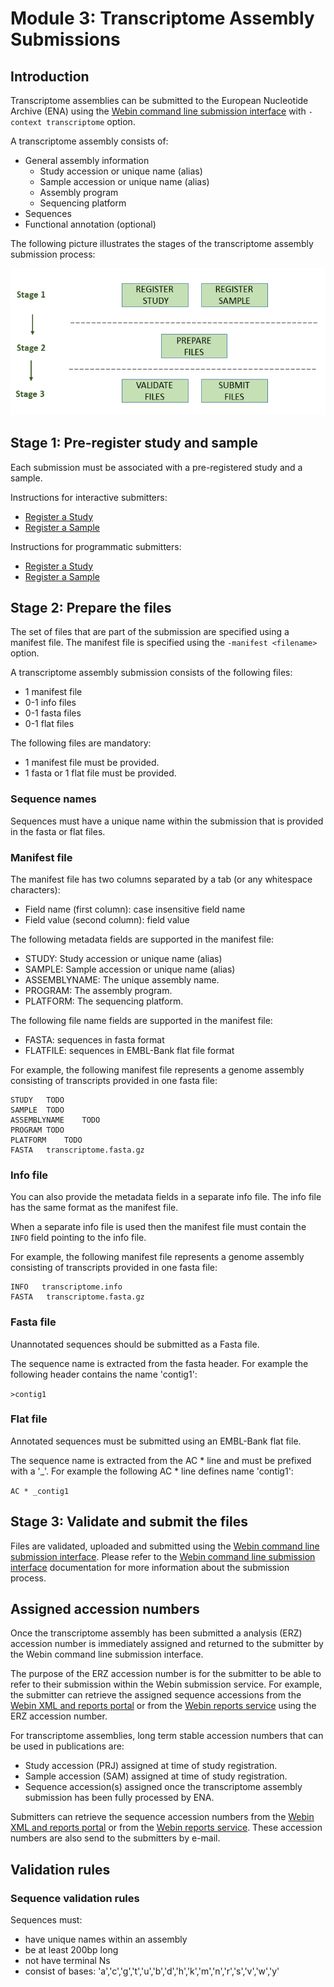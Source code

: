 # Module 3: Transcriptome Assembly Submissions

## Introduction

Transcriptome assemblies can be submitted to the European Nucleotide Archive (ENA) 
using the [Webin command line submission interface](cli_01.html)  with `-context transcriptome` option. 
 
A transcriptome assembly consists of:
- General assembly information
   - Study accession or unique name (alias)
   - Sample accession or unique name (alias)
   - Assembly program
   - Sequencing platform
- Sequences
- Functional annotation (optional)

The following picture illustrates the stages of the transcriptome assembly submission process:

![Submission process](images/webin-cli_01.png)

## Stage 1: Pre-register study and sample

Each submission must be associated with a pre-registered study and a sample. 

Instructions for interactive submitters:
- [Register a Study](mod_02.html)
- [Register a Sample](mod_03.html)

Instructions for programmatic submitters:
- [Register a Study](prog_02.html)
- [Register a Sample](prog_03.html)

## Stage 2: Prepare the files

The set of files that are part of the submission are specified using a manifest file.
The manifest file is specified using the `-manifest <filename>` option.

A transcriptome assembly submission consists of the following files:

- 1 manifest file
- 0-1 info files
- 0-1 fasta files
- 0-1 flat files

The following files are mandatory:

- 1 manifest file must be provided.
- 1 fasta or 1 flat file must be provided.

### Sequence names

Sequences must have a unique name within the submission that is provided in the fasta or flat files. 

### Manifest file

The manifest file has two columns separated by a tab (or any whitespace characters):
- Field name (first column): case insensitive field name   
- Field value (second column): field value

The following metadata fields are supported in the manifest file:

- STUDY: Study accession or unique name (alias) 
- SAMPLE: Sample accession or unique name (alias)
- ASSEMBLYNAME: The unique assembly name.
- PROGRAM: The assembly program.
- PLATFORM: The sequencing platform.

The following file name fields are supported in the manifest file:

- FASTA: sequences in fasta format
- FLATFILE: sequences in EMBL-Bank flat file format 

For example, the following manifest file represents a genome assembly consisting of transcripts 
provided in one fasta file:

```
STUDY   TODO
SAMPLE  TODO
ASSEMBLYNAME    TODO
PROGRAM TODO
PLATFORM    TODO
FASTA   transcriptome.fasta.gz
``` 

### Info file

You can also provide the metadata fields in a separate info file. The info file has the same format as the manifest file.

When a separate info file is used then the manifest file must contain the `INFO` 
field pointing to the info file. 

For example, the following manifest file represents a genome assembly consisting of transcripts 
provided in one fasta file:

```
INFO   transcriptome.info
FASTA   transcriptome.fasta.gz
```

### Fasta file

Unannotated sequences should be submitted as a Fasta file.

The sequence name is extracted from the fasta header. For example the following header 
contains the name 'contig1':

`>contig1`

### Flat file	

Annotated sequences must be submitted using an EMBL-Bank flat file.

The sequence name is extracted from the AC * line and must be prefixed with a '_'.
For example the following AC * line defines name 'contig1':

`AC * _contig1`

## Stage 3: Validate and submit the files

Files are validated, uploaded and submitted using the [Webin command line submission interface](cli_01.html). 
Please refer to the [Webin command line submission interface](cli_01.html) documentation for more information 
about the submission process.

## Assigned accession numbers

Once the transcriptome assembly has been submitted a analysis (ERZ) accession number is immediately assigned and 
returned to the submitter by the Webin command line submission interface. 

The purpose of the ERZ accession number is for the submitter to be able to refer to their submission within the 
Webin submission service. For example, the submitter can retrieve the assigned sequence accessions 
from the [Webin XML and reports portal](prog_11.html) or from the [Webin reports service](prog_10.html) using
the ERZ accession number.

For transcriptome assemblies, long term stable accession numbers that can be used in publications are:

- Study accession (PRJ) assigned at time of study registration.
- Sample accession (SAM) assigned at time of study registration.
- Sequence accession(s) assigned once the transcriptome assembly submission has been fully processed by ENA.

Submitters can retrieve the sequence accession numbers from the [Webin XML and reports portal](prog_11.html) 
or from the [Webin reports service](prog_10.html). These accession numbers are also send to the submitters by
e-mail.

## Validation rules

### Sequence validation rules

Sequences must:
- have unique names within an assembly
- be at least  200bp long
- not have terminal Ns
- consist of bases: 'a','c','g','t','u','b','d','h','k','m','n','r','s','v','w','y'
